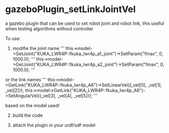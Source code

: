 # gazeboPlugin_setLinkJointVel
a gazebo plugin that can be used to set robot joint and robot link, this useful when testing algorithms without controller

To use:

1. modifie the joint name 
       ''' this->model->GetJoint("KUKA_LWR4P::fkuka_lwr4p_a1_joint")->SetParam("fmax", 0, 1000.0); '''
        this->model->GetJoint("KUKA_LWR4P::fkuka_lwr4p_a2_joint")->SetParam("fmax", 0, 1000.0); '''
        
or the link names 
      '''  this->model->GetLink("KUKA_LWR4P::fkuka_lwr4p_A6")->SetLinearVel({_vel[0], _vel[1], _vel[2]});
        this->model->GetLink("KUKA_LWR4P::fkuka_lwr4p_A6")->SetAngularVel({_vel[3], _vel[4], _vel[5]}); '''
        
based on the model used!

2. build the code 

3. attach the plugin in your urdf/sdf model
       
